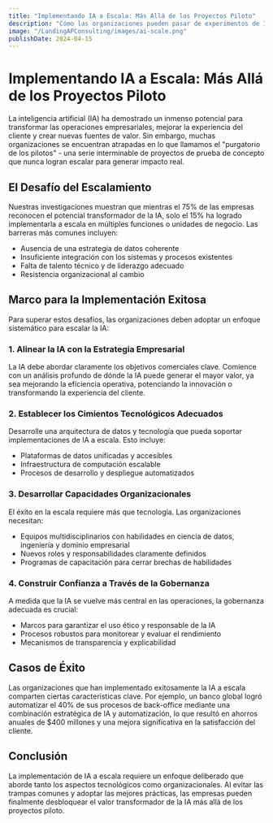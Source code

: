 ```yaml
---
title: "Implementando IA a Escala: Más Allá de los Proyectos Piloto"
description: "Cómo las organizaciones pueden pasar de experimentos de IA a implementaciones a gran escala que generan valor real"
image: "/LandingAPConsulting/images/ai-scale.png"
publishDate: 2024-04-15
---
```


# Implementando IA a Escala: Más Allá de los Proyectos Piloto

La inteligencia artificial (IA) ha demostrado un inmenso potencial para transformar las operaciones empresariales, mejorar la experiencia del cliente y crear nuevas fuentes de valor. Sin embargo, muchas organizaciones se encuentran atrapadas en lo que llamamos el "purgatorio de los pilotos" - una serie interminable de proyectos de prueba de concepto que nunca logran escalar para generar impacto real.

## El Desafío del Escalamiento

Nuestras investigaciones muestran que mientras el 75% de las empresas reconocen el potencial transformador de la IA, solo el 15% ha logrado implementarla a escala en múltiples funciones o unidades de negocio. Las barreras más comunes incluyen:

- Ausencia de una estrategia de datos coherente
- Insuficiente integración con los sistemas y procesos existentes
- Falta de talento técnico y de liderazgo adecuado
- Resistencia organizacional al cambio

## Marco para la Implementación Exitosa

Para superar estos desafíos, las organizaciones deben adoptar un enfoque sistemático para escalar la IA:

### 1. Alinear la IA con la Estrategia Empresarial

La IA debe abordar claramente los objetivos comerciales clave. Comience con un análisis profundo de dónde la IA puede generar el mayor valor, ya sea mejorando la eficiencia operativa, potenciando la innovación o transformando la experiencia del cliente.

### 2. Establecer los Cimientos Tecnológicos Adecuados

Desarrolle una arquitectura de datos y tecnología que pueda soportar implementaciones de IA a escala. Esto incluye:

- Plataformas de datos unificadas y accesibles
- Infraestructura de computación escalable
- Procesos de desarrollo y despliegue automatizados

### 3. Desarrollar Capacidades Organizacionales

El éxito en la escala requiere más que tecnología. Las organizaciones necesitan:

- Equipos multidisciplinarios con habilidades en ciencia de datos, ingeniería y dominio empresarial
- Nuevos roles y responsabilidades claramente definidos
- Programas de capacitación para cerrar brechas de habilidades

### 4. Construir Confianza a Través de la Gobernanza

A medida que la IA se vuelve más central en las operaciones, la gobernanza adecuada es crucial:

- Marcos para garantizar el uso ético y responsable de la IA
- Procesos robustos para monitorear y evaluar el rendimiento
- Mecanismos de transparencia y explicabilidad

## Casos de Éxito

Las organizaciones que han implementado exitosamente la IA a escala comparten ciertas características clave. Por ejemplo, un banco global logró automatizar el 40% de sus procesos de back-office mediante una combinación estratégica de IA y automatización, lo que resultó en ahorros anuales de $400 millones y una mejora significativa en la satisfacción del cliente.

## Conclusión

La implementación de IA a escala requiere un enfoque deliberado que aborde tanto los aspectos tecnológicos como organizacionales. Al evitar las trampas comunes y adoptar las mejores prácticas, las empresas pueden finalmente desbloquear el valor transformador de la IA más allá de los proyectos piloto.
